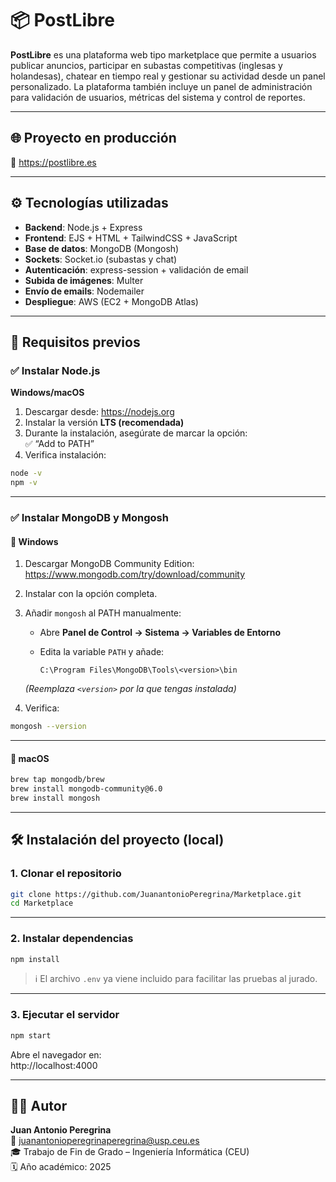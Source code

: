 # 📦 PostLibre

**PostLibre** es una plataforma web tipo marketplace que permite a usuarios publicar anuncios, participar en subastas competitivas (inglesas y holandesas), chatear en tiempo real y gestionar su actividad desde un panel personalizado. La plataforma también incluye un panel de administración para validación de usuarios, métricas del sistema y control de reportes.

---

## 🌐 Proyecto en producción

🔗 https://postlibre.es

---

## ⚙️ Tecnologías utilizadas

- **Backend**: Node.js + Express
- **Frontend**: EJS + HTML + TailwindCSS + JavaScript
- **Base de datos**: MongoDB (Mongosh)
- **Sockets**: Socket.io (subastas y chat)
- **Autenticación**: express-session + validación de email
- **Subida de imágenes**: Multer
- **Envío de emails**: Nodemailer
- **Despliegue**: AWS (EC2 + MongoDB Atlas)

---

## 🧰 Requisitos previos

### ✅ Instalar Node.js

**Windows/macOS**

1. Descargar desde: https://nodejs.org  
2. Instalar la versión **LTS (recomendada)**  
3. Durante la instalación, asegúrate de marcar la opción:  
   ✅ “Add to PATH”  
4. Verifica instalación:

```bash
node -v
npm -v
```

---

### ✅ Instalar MongoDB y Mongosh

#### 🔹 Windows

1. Descargar MongoDB Community Edition:  
   https://www.mongodb.com/try/download/community

2. Instalar con la opción completa.

3. Añadir `mongosh` al PATH manualmente:
   - Abre **Panel de Control → Sistema → Variables de Entorno**
   - Edita la variable `PATH` y añade:

     ```
     C:\Program Files\MongoDB\Tools\<version>\bin
     ```

   *(Reemplaza `<version>` por la que tengas instalada)*

4. Verifica:

```bash
mongosh --version
```

---

#### 🔹 macOS

```bash
brew tap mongodb/brew
brew install mongodb-community@6.0
brew install mongosh
```

---

## 🛠️ Instalación del proyecto (local)

### 1. Clonar el repositorio

```bash
git clone https://github.com/JuanantonioPeregrina/Marketplace.git
cd Marketplace
```

---

### 2. Instalar dependencias

```bash
npm install
```

> ℹ️ El archivo `.env` ya viene incluido para facilitar las pruebas al jurado.

---

### 3. Ejecutar el servidor

```bash
npm start
```

Abre el navegador en:  
http://localhost:4000

---

## 👨‍💻 Autor

**Juan Antonio Peregrina**  
📧 juanantonioperegrinaperegrina@usp.ceu.es  
🎓 Trabajo de Fin de Grado – Ingeniería Informática (CEU)  
🗓️ Año académico: 2025
